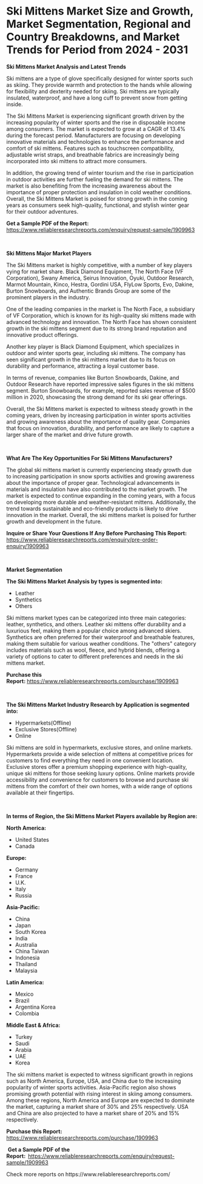 <p><h1>Ski Mittens Market Size and Growth, Market Segmentation, Regional and Country Breakdowns, and Market Trends for Period from 2024 -  2031</h1></p><p><strong>Ski Mittens Market Analysis and Latest Trends</strong></p>
<p><p>Ski mittens are a type of glove specifically designed for winter sports such as skiing. They provide warmth and protection to the hands while allowing for flexibility and dexterity needed for skiing. Ski mittens are typically insulated, waterproof, and have a long cuff to prevent snow from getting inside.</p><p>The Ski Mittens Market is experiencing significant growth driven by the increasing popularity of winter sports and the rise in disposable income among consumers. The market is expected to grow at a CAGR of 13.4% during the forecast period. Manufacturers are focusing on developing innovative materials and technologies to enhance the performance and comfort of ski mittens. Features such as touchscreen compatibility, adjustable wrist straps, and breathable fabrics are increasingly being incorporated into ski mittens to attract more consumers.</p><p>In addition, the growing trend of winter tourism and the rise in participation in outdoor activities are further fueling the demand for ski mittens. The market is also benefiting from the increasing awareness about the importance of proper protection and insulation in cold weather conditions. Overall, the Ski Mittens Market is poised for strong growth in the coming years as consumers seek high-quality, functional, and stylish winter gear for their outdoor adventures.</p></p>
<p><strong>Get a Sample PDF of the Report:&nbsp;</strong> <a href="https://www.reliableresearchreports.com/enquiry/request-sample/1909963">https://www.reliableresearchreports.com/enquiry/request-sample/1909963</a></p>
<p>&nbsp;</p>
<p><strong>Ski Mittens Major Market Players</strong></p>
<p><p>The Ski Mittens market is highly competitive, with a number of key players vying for market share. Black Diamond Equipment, The North Face (VF Corporation), Swany America, Seirus Innovation, Oyuki, Outdoor Research, Marmot Mountain, Kinco, Hestra, Gordini USA, FlyLow Sports, Evo, Dakine, Burton Snowboards, and Authentic Brands Group are some of the prominent players in the industry.</p><p>One of the leading companies in the market is The North Face, a subsidiary of VF Corporation, which is known for its high-quality ski mittens made with advanced technology and innovation. The North Face has shown consistent growth in the ski mittens segment due to its strong brand reputation and innovative product offerings.</p><p>Another key player is Black Diamond Equipment, which specializes in outdoor and winter sports gear, including ski mittens. The company has seen significant growth in the ski mittens market due to its focus on durability and performance, attracting a loyal customer base.</p><p>In terms of revenue, companies like Burton Snowboards, Dakine, and Outdoor Research have reported impressive sales figures in the ski mittens segment. Burton Snowboards, for example, reported sales revenue of $500 million in 2020, showcasing the strong demand for its ski gear offerings.</p><p>Overall, the Ski Mittens market is expected to witness steady growth in the coming years, driven by increasing participation in winter sports activities and growing awareness about the importance of quality gear. Companies that focus on innovation, durability, and performance are likely to capture a larger share of the market and drive future growth.</p></p>
<p>&nbsp;</p>
<p><strong>What Are The Key Opportunities For Ski Mittens Manufacturers?</strong></p>
<p><p>The global ski mittens market is currently experiencing steady growth due to increasing participation in snow sports activities and growing awareness about the importance of proper gear. Technological advancements in materials and insulation have also contributed to the market growth. The market is expected to continue expanding in the coming years, with a focus on developing more durable and weather-resistant mittens. Additionally, the trend towards sustainable and eco-friendly products is likely to drive innovation in the market. Overall, the ski mittens market is poised for further growth and development in the future.</p></p>
<p><strong>Inquire or Share Your Questions If Any Before Purchasing This Report:</strong> <a href="https://www.reliableresearchreports.com/enquiry/pre-order-enquiry/1909963">https://www.reliableresearchreports.com/enquiry/pre-order-enquiry/1909963</a></p>
<p>&nbsp;</p>
<p><strong>Market Segmentation</strong></p>
<p><strong>The Ski Mittens Market Analysis by types is segmented into:</strong></p>
<p><ul><li>Leather</li><li>Synthetics</li><li>Others</li></ul></p>
<p><p>Ski mittens market types can be categorized into three main categories: leather, synthetics, and others. Leather ski mittens offer durability and a luxurious feel, making them a popular choice among advanced skiers. Synthetics are often preferred for their waterproof and breathable features, making them suitable for various weather conditions. The "others" category includes materials such as wool, fleece, and hybrid blends, offering a variety of options to cater to different preferences and needs in the ski mittens market.</p></p>
<p><strong>Purchase this Report:&nbsp;</strong><a href="https://www.reliableresearchreports.com/purchase/1909963">https://www.reliableresearchreports.com/purchase/1909963</a></p>
<p>&nbsp;</p>
<p><strong>The Ski Mittens Market Industry Research by Application is segmented into:</strong></p>
<p><ul><li>Hypermarkets(Offline)</li><li>Exclusive Stores(Offline)</li><li>Online</li></ul></p>
<p><p>Ski mittens are sold in hypermarkets, exclusive stores, and online markets. Hypermarkets provide a wide selection of mittens at competitive prices for customers to find everything they need in one convenient location. Exclusive stores offer a premium shopping experience with high-quality, unique ski mittens for those seeking luxury options. Online markets provide accessibility and convenience for customers to browse and purchase ski mittens from the comfort of their own homes, with a wide range of options available at their fingertips.</p></p>
<p>&nbsp;</p>
<p><strong>In terms of Region, the Ski Mittens Market Players available by Region are:</strong></p>
<p>
    <p> <strong> North America: </strong>
        <ul>
            <li>United States</li>
            <li>Canada</li>
        </ul>
        </p> 
    <p> <strong> Europe: </strong>
        <ul>
            <li>Germany</li>
            <li>France</li>
            <li>U.K.</li>
            <li>Italy</li>
            <li>Russia</li>
        </ul>
        </p> 
    <p> <strong> Asia-Pacific: </strong>
        <ul>
            <li>China</li>
            <li>Japan</li>
            <li>South Korea</li>
            <li>India</li>
            <li>Australia</li>
            <li>China Taiwan</li>
            <li>Indonesia</li>
            <li>Thailand</li>
            <li>Malaysia</li>
        </ul>
        </p> 
    <p> <strong> Latin America: </strong>
        <ul>
            <li>Mexico</li>
            <li>Brazil</li>
            <li>Argentina Korea</li>
            <li>Colombia</li>
        </ul>
        </p> 
    <p> <strong> Middle East & Africa: </strong>
        <ul>
            <li>Turkey</li>
            <li>Saudi</li>
            <li>Arabia</li>
            <li>UAE</li>
            <li>Korea</li>
        </ul>
    </p>
    </p>
<p><p>The ski mittens market is expected to witness significant growth in regions such as North America, Europe, USA, and China due to the increasing popularity of winter sports activities. Asia-Pacific region also shows promising growth potential with rising interest in skiing among consumers. Among these regions, North America and Europe are expected to dominate the market, capturing a market share of 30% and 25% respectively. USA and China are also projected to have a market share of 20% and 15% respectively.</p></p>
<p><strong>Purchase this Report: </strong><a href="https://www.reliableresearchreports.com/purchase/1909963">https://www.reliableresearchreports.com/purchase/1909963</a></p>
<p>&nbsp;<strong>Get a Sample PDF of the Report:&nbsp;&nbsp;</strong><a href="https://www.reliableresearchreports.com/enquiry/request-sample/1909963">https://www.reliableresearchreports.com/enquiry/request-sample/1909963</a></p>
<p><strong></strong></p>
<p>Check more reports on https://www.reliableresearchreports.com/</p>
